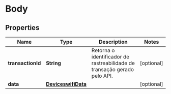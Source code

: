 
# Body

## Properties
Name | Type | Description | Notes
------------ | ------------- | ------------- | -------------
**transactionId** | **String** | Retorna o identificador de rastreabilidade de transação gerado pelo API.  |  [optional]
**data** | [**DeviceswifiData**](DeviceswifiData.md) |  |  [optional]



